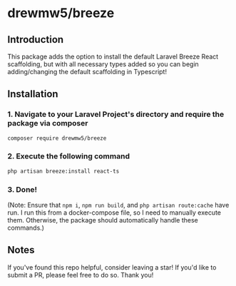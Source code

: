 # drewmw5/breeze

## Introduction

This package adds the option to install the default Laravel Breeze React scaffolding, but with all necessary types added so you can begin adding/changing the default scaffolding in Typescript!

## Installation

### 1. Navigate to your Laravel Project's directory and require the package via composer

```bash
composer require drewmw5/breeze
```

### 2. Execute the following command

```bash
php artisan breeze:install react-ts
```

### 3. Done!

(Note: Ensure that `npm i`, `npm run build`, and `php artisan route:cache` have run. I run this from a docker-compose file, so I need to manually execute them. Otherwise, the package should automatically handle these commands.)

## Notes

If you've found this repo helpful, consider leaving a star! If you'd like to submit a PR, please feel free to do so. Thank you!
